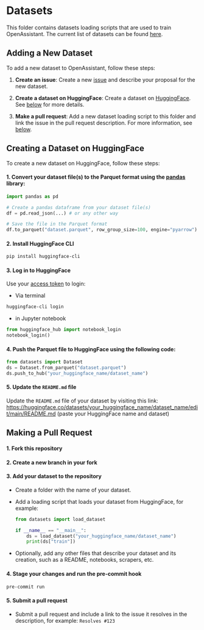 # **Datasets**

This folder contains datasets loading scripts that are used to train
OpenAssistant. The current list of datasets can be found
[here](https://docs.google.com/spreadsheets/d/1NYYa6vHiRnk5kwnyYaCT0cBO62--Tm3w4ihdBtp4ISk).

## **Adding a New Dataset**

To add a new dataset to OpenAssistant, follow these steps:

1. **Create an issue**: Create a new
   [issue](https://github.com/LAION-AI/Open-Assistant/issues/new) and describe
   your proposal for the new dataset.

2. **Create a dataset on HuggingFace**: Create a dataset on
   [HuggingFace](https://huggingface.co). See
   [below](#creating-a-dataset-on-huggingface) for more details.

3. **Make a pull request**: Add a new dataset loading script to this folder and
   link the issue in the pull request description. For more information, see
   [below](#making-a-pull-request).

## **Creating a Dataset on HuggingFace**

To create a new dataset on HuggingFace, follow these steps:

#### 1. Convert your dataset file(s) to the Parquet format using the [pandas](https://pandas.pydata.org/) library:

```python
import pandas as pd

# Create a pandas dataframe from your dataset file(s)
df = pd.read_json(...) # or any other way

# Save the file in the Parquet format
df.to_parquet("dataset.parquet", row_group_size=100, engine="pyarrow")
```

#### 2. Install HuggingFace CLI

```bash
pip install huggingface-cli
```

#### 3. Log in to HuggingFace

Use your [access token](https://huggingface.co/docs/hub/security-tokens) to
login:

- Via terminal

```bash
huggingface-cli login
```

- in Jupyter notebook

```python
from huggingface_hub import notebook_login
notebook_login()
```

#### 4. Push the Parquet file to HuggingFace using the following code:

```python
from datasets import Dataset
ds = Dataset.from_parquet("dataset.parquet")
ds.push_to_hub("your_huggingface_name/dataset_name")
```

#### 5. Update the `README.md` file

Update the `README.md` file of your dataset by visiting this link:
https://huggingface.co/datasets/your_huggingface_name/dataset_name/edit/main/README.md
(paste your HuggingFace name and dataset)

## **Making a Pull Request**

#### 1. Fork this repository

#### 2. Create a new branch in your fork

#### 3. Add your dataset to the repository

- Create a folder with the name of your dataset.
- Add a loading script that loads your dataset from HuggingFace, for example:

  ```python
  from datasets import load_dataset

  if __name__ == "__main__":
      ds = load_dataset("your_huggingface_name/dataset_name")
      print(ds["train"])
  ```

- Optionally, add any other files that describe your dataset and its creation,
  such as a README, notebooks, scrapers, etc.

#### 4. Stage your changes and run the pre-commit hook

```bash
pre-commit run
```

#### 5. Submit a pull request

- Submit a pull request and include a link to the issue it resolves in the
  description, for example: `Resolves #123`
